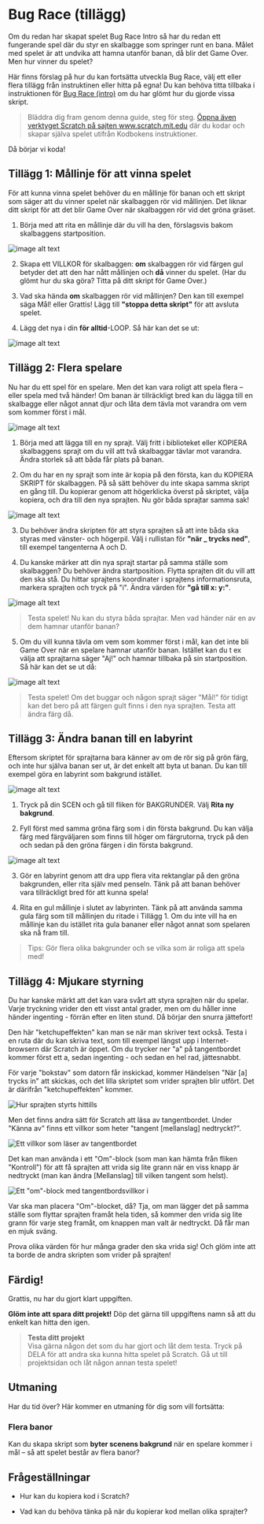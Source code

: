 # Bug Race (tillägg)

Om du redan har skapat spelet Bug Race Intro så har du redan ett fungerande spel där du styr en skalbagge som springer runt en bana. Målet med spelet är att undvika att hamna utanför banan, då blir det Game Over. Men hur vinner du spelet?

Här finns förslag på hur du kan fortsätta utveckla Bug Race, välj ett eller flera tillägg från instruktinen eller hitta på egna! Du kan behöva titta tillbaka i instruktionen för [Bug Race (intro)](bug-race-intro) om du har glömt hur du gjorde vissa skript.

> Bläddra dig fram genom denna guide, steg för steg. <a href="https://scratch.mit.edu" target="_blank">
  Öppna även verktyget Scratch på sajten www.scratch.mit.edu</a> där du kodar och skapar själva spelet utifrån Kodbokens instruktioner.
  
  Då börjar vi koda!

## Tillägg 1: Mållinje för att vinna spelet

För att kunna vinna spelet behöver du en mållinje för banan och ett skript som säger att du vinner spelet när skalbaggen rör vid mållinjen. Det liknar ditt skript för att det blir Game Over när skalbaggen rör vid det gröna gräset.

1.  Börja med att rita en mållinje där du vill ha den, förslagsvis bakom skalbaggens startposition.

  ![image alt text](image_0.jpg)

2. Skapa ett VILLKOR för skalbaggen: **om** skalbaggen rör vid färgen gul betyder det att den har nått mållinjen och **då** vinner du spelet. (Har du glömt hur du ska göra? Titta på ditt skript för Game Over.)

3. Vad ska hända **om** skalbaggen rör vid mållinjen? Den kan till exempel säga Mål! eller Grattis!
Lägg till **"stoppa detta skript"** för att avsluta spelet.

4. Lägg det nya i din **för alltid**-LOOP. Så här kan det se ut:

  ![image alt text](image_1.jpg)


## Tillägg 2: Flera spelare

Nu har du ett spel för en spelare. Men det kan vara roligt att spela flera – eller spela med två händer! Om banan är tillräckligt bred kan du lägga till en skalbagge eller något annat djur och låta dem tävla mot varandra om vem som kommer först i mål.

![image alt text](image_2.png)

1.  Börja med att lägga till en ny sprajt. Välj fritt i biblioteket eller KOPIERA skalbaggens sprajt om du vill att två skalbaggar tävlar mot varandra. Ändra storlek så att båda får plats på banan.

2. Om du har en ny sprajt som inte är kopia på den första, kan du KOPIERA SKRIPT för skalbaggen. På så sätt behöver du inte skapa samma skript en gång till. Du kopierar genom att högerklicka överst på skriptet, välja kopiera, och dra till den nya sprajten.  Nu gör båda sprajtar samma sak!

  ![image alt text](image_3.jpg)

3. Du behöver ändra skripten för att styra sprajten så att inte båda ska styras med vänster- och högerpil. Välj i rullistan för **"när _ trycks ned"**, till exempel tangenterna A och D.

4. Du kanske märker att din nya sprajt startar på samma ställe som skalbaggen? Du behöver ändra startposition. Flytta sprajten dit du vill att den ska stå. Du hittar sprajtens koordinater i sprajtens informationsruta, markera sprajten och tryck på "i". Ändra värden för **"gå till x: y:"**.

  ![image alt text](image_4.jpg)

> Testa spelet! Nu kan du styra båda sprajtar. Men vad händer när en av dem hamnar utanför banan?

5. Om du vill kunna tävla om vem som kommer först i mål, kan det inte bli Game Over när en spelare hamnar utanför banan. Istället kan du t ex välja att sprajtarna säger "Aj!" och hamnar tillbaka på sin startposition. Så här kan det se ut då:

  ![image alt text](image_5.jpg)

> Testa spelet! Om det buggar och någon sprajt säger "Mål!" för tidigt kan det bero på att färgen gult finns i den nya sprajten. Testa att ändra färg då.


## Tillägg 3: Ändra banan till en labyrint

Eftersom skriptet för sprajtarna bara känner av om de rör sig på grön färg, och inte hur själva banan ser ut, är det enkelt att byta ut banan. Du kan till exempel göra en labyrint som bakgrund istället.

![image alt text](image_6.png)

1. Tryck på din SCEN och gå till fliken för BAKGRUNDER. Välj **Rita ny bakgrund**.

2. Fyll först med samma gröna färg som i din första bakgrund. Du kan välja färg med färgväljaren som finns till höger om färgrutorna, tryck på den och sedan på den gröna färgen i din första bakgrund.

  ![image alt text](image_7.jpg)

3. Gör en labyrint genom att dra upp flera vita rektanglar på den gröna bakgrunden, eller rita själv med penseln. Tänk på att banan behöver vara tillräckligt bred för att kunna spela!

4. Rita en gul mållinje i slutet av labyrinten. Tänk på att använda samma gula färg som till mållinjen du ritade i Tillägg 1. Om du inte vill ha en mållinje kan du istället rita gula bananer eller något annat som spelaren ska nå fram till.

> Tips: Gör flera olika bakgrunder och se vilka som är roliga att spela med!

## Tillägg 4: Mjukare styrning

Du har kanske märkt att det kan vara svårt att styra sprajten när du spelar. Varje tryckning vrider den ett visst antal grader,
men om du håller inne händer ingenting - förrän efter en liten stund. Då börjar den snurra jättefort!

Den här "ketchupeffekten" kan man se när man skriver text också. Testa i en ruta där du kan skriva text, som till
exempel längst upp i Internet-browsern där Scratch är öppet. Om du trycker ner "a" på tangentbordet kommer först ett a,
sedan ingenting - och sedan en hel rad, jättesnabbt.

För varje "bokstav" som datorn får inskickad, kommer Händelsen "När [a] trycks in" att skickas, och det lilla skriptet
som vrider sprajten blir utfört. Det är därifrån "ketchupeffekten" kommer.

![Hur sprajten styrts hittills](old_turning.png)

Men det finns andra sätt för Scratch att läsa av tangentbordet. Under "Känna av" finns ett villkor som heter
"tangent [mellanslag] nedtryckt?".

![Ett villkor som läser av tangentbordet](keypress.png)

Det kan man använda i ett "Om"-block (som man kan hämta från fliken "Kontroll")
för att få sprajten att vrida sig lite grann när en viss knapp är nedtryckt (man kan ändra [Mellanslag] till vilken
tangent som helst).

![Ett "om"-block med tangentbordsvillkor i](if_turning.png)

Var ska man placera "Om"-blocket, då? Tja, om man lägger det på samma ställe som flyttar sprajten framåt hela tiden,
så kommer den vrida sig lite grann för varje steg framåt, om knappen man valt är nedtryckt. Då får man en mjuk sväng.

Prova olika värden för hur många grader den ska vrida sig! Och glöm inte att ta borde de andra skripten som vrider
på sprajten!

## Färdig!
Grattis, nu har du gjort klart uppgiften.

**Glöm inte att spara ditt projekt!** Döp det gärna till uppgiftens namn så att du enkelt kan hitta den igen.

> **Testa ditt projekt**  
Visa gärna någon det som du har gjort och låt dem testa. Tryck på DELA för att andra ska kunna hitta spelet på Scratch. Gå ut till projektsidan och låt någon annan testa spelet!

## Utmaning
Har du tid över? Här kommer en utmaning för dig som vill fortsätta:

### Flera banor
Kan du skapa skript som **byter scenens bakgrund** när en spelare kommer i mål – så att spelet består av flera banor?

## Frågeställningar

* Hur kan du kopiera kod i Scratch?

* Vad kan du behöva tänka på när du kopierar kod mellan olika sprajter?
